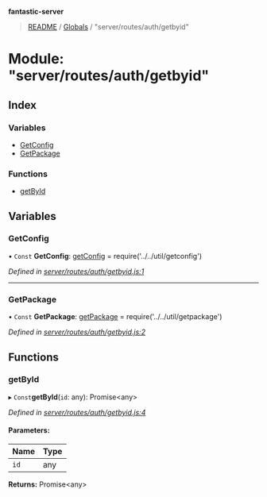 **fantastic-server**

> [README](../README.md) / [Globals](../globals.md) / "server/routes/auth/getbyid"

# Module: "server/routes/auth/getbyid"

## Index

### Variables

* [GetConfig](_server_routes_auth_getbyid_.md#getconfig)
* [GetPackage](_server_routes_auth_getbyid_.md#getpackage)

### Functions

* [getById](_server_routes_auth_getbyid_.md#getbyid)

## Variables

### GetConfig

• `Const` **GetConfig**: [getConfig](_server_util_getconfig_.md#getconfig) = require('../../util/getconfig')

*Defined in [server/routes/auth/getbyid.js:1](https://github.com/besimorhino/project-fantastic/blob/a9b4b41/server/routes/auth/getbyid.js#L1)*

___

### GetPackage

• `Const` **GetPackage**: [getPackage](_server_util_getpackage_.md#getpackage) = require('../../util/getpackage')

*Defined in [server/routes/auth/getbyid.js:2](https://github.com/besimorhino/project-fantastic/blob/a9b4b41/server/routes/auth/getbyid.js#L2)*

## Functions

### getById

▸ `Const`**getById**(`id`: any): Promise\<any>

*Defined in [server/routes/auth/getbyid.js:4](https://github.com/besimorhino/project-fantastic/blob/a9b4b41/server/routes/auth/getbyid.js#L4)*

#### Parameters:

Name | Type |
------ | ------ |
`id` | any |

**Returns:** Promise\<any>
